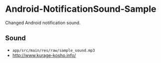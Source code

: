 #  Android-NotificationSound-Sample

Changed Android notification sound.

## Sound

* `app/src/main/res/raw/sample_sound.mp3`
* <http://www.kurage-kosho.info/>
